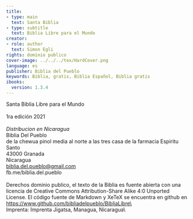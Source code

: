 ```yaml
---
title:
- type: main
  text: Santa Biblia
- type: subtitle
  text: Biblia Libre para el Mundo
creator:
- role: author
  text: Simon Egli
rights: dominio publico
cover-image: ../../../tex/HardCover.png
language: es
publisher: Biblia del Pueblo
keywords: Biblia, gratis, Biblia Español, Biblia gratis
ibooks:
  version: 1.3.4
---
```


Santa Biblia Libre para el Mundo\
\
1ra edición 2021\
\
*Distribucion en Nicaragua*\
Biblia Del Pueblo\
de la chewua pinol media al norte a las tres casa de la farmacia Espiritu Santo\
43000 Granada\
Nicaragua\
biblia.del.pueblo@gmail.com\
fb.me/biblia.del.pueblo\
\
Derechos dominio publico, el texto de la Biblia es fuente abierta con una licencia de Creative Commons Attribution-Share Alike 4:0 Unported License. El código fuente de Markdown y XeTeX se encuentra en github en\
https://www.github.com/bibliadelpueblo/BibliaLibre\
\
Imprenta: Imprenta Jigatsa, Managua, Nicaragua\